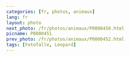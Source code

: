 ```yaml
---
categories: [fr, photos, animaux]
lang: fr
layout: photo
next_photo: /fr/photos/animaux/P0000450.html
picname: P0000451
prev_photo: /fr/photos/animaux/P0000452.html
tags: [Fotofalle, Leopard]
---
```

